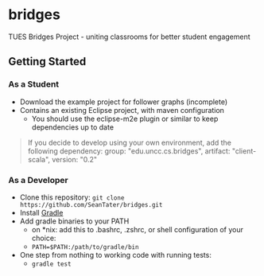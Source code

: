 bridges
=======

TUES Bridges Project - uniting classrooms for better student engagement

## Getting Started

### As a Student

- Download the example project for follower graphs (incomplete)
- Contains an existing Eclipse project, with maven configuration
  - You should use the eclipse-m2e plugin or similar to keep dependencies up to date

> If you decide to develop using your own environment, add the following dependency:
> group: "edu.uncc.cs.bridges", artifact: "client-scala", version: "0.2"

### As a Developer

- Clone this repository: `git clone https://github.com/SeanTater/bridges.git`
- Install [Gradle](http://gradle.org)
- Add gradle binaries to your PATH
  - on *nix: add this to .bashrc, .zshrc, or shell configuration of your choice:
  - `PATH=$PATH:/path/to/gradle/bin`
- One step from nothing to working code with running tests:
  - `gradle test`

